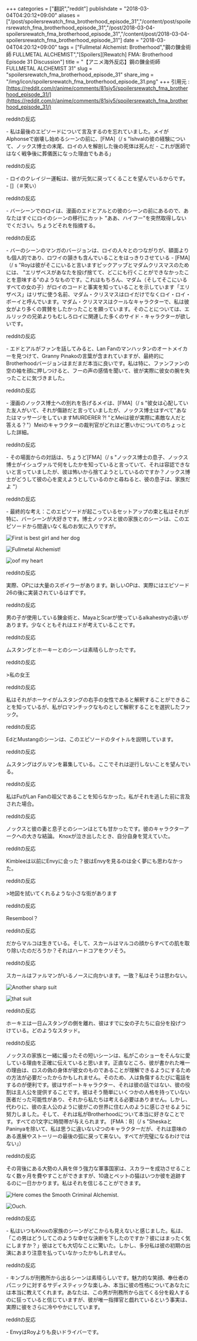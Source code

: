 +++
categories = ["翻訳","reddit"]
publishdate = "2018-03-04T04:20:12+09:00"
aliases = ["/post/spoilersrewatch_fma_brotherhood_episode_31","/content/post/spoilersrewatch_fma_brotherhood_episode_31","/post/2018-03-04-spoilersrewatch_fma_brotherhood_episode_31","/content/post/2018-03-04-spoilersrewatch_fma_brotherhood_episode_31"]
date = "2018-03-04T04:20:12+09:00"
tags = ["Fullmetal Alchemist: Brotherhood","鋼の錬金術師 FULLMETAL ALCHEMIST","[Spoilers][Rewatch] FMA: Brotherhood Episode 31 Discussion"]
title = "【アニメ海外反応】鋼の錬金術師 FULLMETAL ALCHEMIST 31"
slug = "spoilersrewatch_fma_brotherhood_episode_31"
share_img = "/img/icon/spoilersrewatch_fma_brotherhood_episode_31.png"
+++
引用元 : [https://reddit.com/r/anime/comments/81sjy5/spoilersrewatch_fma_brotherhood_episode_31/](https://reddit.com/r/anime/comments/81sjy5/spoilersrewatch_fma_brotherhood_episode_31/)

<p><span class="reddit-comment">redditの反応</span></p> - 私は最後のエピソードについて言及するのを忘れていました。メイがAlphonseで崩壊し始めるシーンの前に、[FMA]（/ s "Ishvalの彼の経験について、ノックス博士の末尾、ロイの人を解剖した後の死体は死んだ - これが医師ではなく戦争後に葬儀医になった理由でもある」

<p><span class="reddit-comment">redditの反応</span></p> - ロイのクレイジー運転は、彼が元気に戻ってくることを望んでいるからです。 -  []（＃笑い）

<p><span class="reddit-comment">redditの反応</span></p> - バーシーンでのロイは、漫画のエドとアルとの彼のシーンの前にあるので、あなたはすぐにロイのシーンの移行にカット "ああ、ハイフー"を突然取得しないでください。ちょうどそれを指摘する。

<p><span class="reddit-comment">redditの反応</span></p> - バーのシーンのマンガのバージョンは、ロイの人々とのつながりが、額面よりも個人的であり、ロワイの頷きも含んでいることをはっきりさせている -  [FMA]（/ s "Royは彼がそこにいると言いますピックアップとマダムクリスマスのためには、 "エリザベスがあなたを投げ捨てて、どこにも行くことができなかったことを意味する"のようなものです。これはもちろん、マダム（そしてそこにいるすべての女の子）がロイのコードと事実を知っていることを示しています「エリザベス」はリザに使う名前、マダム・クリスマスはロイだけでなくロイ・ロイ・ボーイと呼んでいます。マダム・クリスマスはクールなキャラクターで、私は彼女がより多くの賞賛をしたかったことを願っています。そのことについては、エルリックの兄弟よりもむしろロイに関連した多くのサイド・キャラクターが欲しいです。

<p><span class="reddit-comment">redditの反応</span></p> - エドとアルがファンを話してみると、Lan Fanのマンハッタンのオートメイカーを見つけて、Granny Pinakoの言葉が含まれていますが、最終的にBrotherhoodバージョンはまだまだ本当に良いです。私は特に、ファンファンの空の袖を顔に押しつけると、フーの声の感情を聞いて、彼が実際に彼女の腕を失ったことに気づきました。

<p><span class="reddit-comment">redditの反応</span></p> - 漫画のノックス博士への別れを告げるメイは、[FMA]（/ s "彼女は心配していた友人がいて、それが傷跡だと言っていましたが、ノックス博士はすべて"あなたはマッサージをしていますMURDERER ?! "とMeiは彼が実際に素敵な人だと答える？"）Meiのキャラクターの裁判官がどれほど悪いかについてのちょっとした詳細。

<p><span class="reddit-comment">redditの反応</span></p> - その場面からの対話は、ちょうど[FMA]（/ s "ノックス博士の息子、ノックス博士がイシュヴァルで何をしたかを知っていると言っていて、それは容認できないと言っていましたが、彼は怖いから捨てようとしているのですか？ノックス博士がどうして彼の心を変えようとしているのかと尋ねると、彼の息子は、家族だよ "）

<p><span class="reddit-comment">redditの反応</span></p> - 最終的な考え：このエピソードが起こっているセットアップの束と私はそれが特に、バーシーンが大好きです。博士ノックスと彼の家族とのシーンは、このエピソードから間違いなく私のお気に入りですが。

![First is best girl and her dog](https://i.imgur.com/SMGMZsm.png)

![Fullmetal Alchemist!](https://vignette.wikia.nocookie.net/animevice/images/9/9c/Fullmetal_Alchemist_Brotherhood_Ep_31_Eyecatch_01.png/revision/latest/scale-to-width-down/640?cb=20151116221817)

![oof my heart](https://i.imgur.com/jqN9GBs.png)

<p><span class="reddit-comment">redditの反応</span></p>実際、OPには大量のスポイラーがあります。新しいOPは、実際にはエピソード26の後に実装されているはずです。

<p><span class="reddit-comment">redditの反応</span></p>男の子が使用している錬金術と、MayaとScarが使っているalkahestryの違いがあります。少なくともそれはエドが考えていることです。

<p><span class="reddit-comment">redditの反応</span></p>ムスタングとホーキーとのシーンは素晴らしかったです。

<p><span class="reddit-comment">redditの反応</span></p>&gt;私の女王

<p><span class="reddit-comment">redditの反応</span></p>私はそれがホーケイがムスタングの右手の女性であると解釈することができることを知っているが、私がロマンチックなものとして解釈することを選択したファック。

<p><span class="reddit-comment">redditの反応</span></p>EdとMustangのシーンは、このエピソードのタイトルを説明しています。

<p><span class="reddit-comment">redditの反応</span></p>ムスタングはグルマンを募集している。ここでそれは逆行しないことを望んでいる。

<p><span class="reddit-comment">redditの反応</span></p>私はFuがLan Fanの祖父であることを知らなかった。私がそれを逃した前に言及された場合。

<p><span class="reddit-comment">redditの反応</span></p>ノックスと彼の妻と息子とのシーンはとても甘かったです。彼のキャラクターアークへの大きな結論。 Knoxが泣き出したとき、自分自身を覚えていた。

<p><span class="reddit-comment">redditの反応</span></p>Kimbleeは以前にEnvyに会った？彼はEnvyを見るのは全く夢にも思わなかった。

<p><span class="reddit-comment">redditの反応</span></p>&gt;地図を拭いてくれるような小さな街があります

<p><span class="reddit-comment">redditの反応</span></p>Resembool？

<p><span class="reddit-comment">redditの反応</span></p>だからマルコは生きている。そして、スカールはマルコの顔からすべての肌を取り除いたのだろうか？それはハードコアをクソそう。

<p><span class="reddit-comment">redditの反応</span></p>スカールはファルマンがいるノースに向かいます。一致？私はそうは思わない。

![Another sharp suit](https://i.imgur.com/xmUtozy.jpg)

![that suit](https://i.imgur.com/PfWMMOj.jpg)

<p><span class="reddit-comment">redditの反応</span></p>ホーキエは一日ムスタングの側を離れ、彼はすでに女の子たちに自分を投げつけている。どのようなスタッド。

<p><span class="reddit-comment">redditの反応</span></p>ノックスの家族と一緒に撮ったその短いシーンは、私がこのショーをそんなに愛している理由を正確に伝えていると思います。正直なところ、彼が書かれた唯一の理由は、ロスの偽の身体が彼女のものであることが理解できるようにするための方法が必要だったからかもしれません。そのため、人は負傷するたびに電話をするのが便利です。彼はサポートキャラクター、それは彼の話ではない、彼の役割は主人公を提供することです。彼はそう簡単にいくつかの人格を持っていない医者だった可能性があり、それから私たちは考える必要はありません。しかし、代わりに、彼の主人公のように彼がこの世界に住む人のように感じさせるように努力しました。そして、それは私がBrotherhoodについて本当に好きなことです。すべての1文字に時間帯が与えられます。 [FMA：B]（/ s "SheskaとPaninyaを除いて、私は思うに違いない2つのキャラクターだが、それは意味のある進展やストーリーの最後の弧に戻って来ない。すべてが完璧になるわけではない」）

<p><span class="reddit-comment">redditの反応</span></p>その背後にある大勢の人員を伴う強力な軍事国家は、スカラーを成功させることなく数ヶ月を費やすことができますが、10歳とペットの猫はいつか彼を追跡するのに一日かかります。私はそれを信じることができます。

![Here comes the Smooth Criminal Alchemist.](https://i.imgur.com/JzxasYB.png)

![Ouch.](https://i.imgur.com/5C1uIq1.png)

<p><span class="reddit-comment">redditの反応</span></p> - 私はいつもKnoxの家族のシーンがどこからも見えないと感じました。私は、「この男はどうしてこのような幸せな決断を下したのですか？彼にはまったく気にしますか？」彼はとても大切なことに驚いた。しかし、多分私は彼の初期の出演にあまり注意を払っていなかったかもしれません。

<p><span class="reddit-comment">redditの反応</span></p> - キンブルが刑務所から出るシーンは素晴らしいです。魅力的な笑顔、奉仕者のパニックに対するサディスティックな楽しみ、本当に彼の性格についてあなたには本当に教えてくれます。あなたは、この男が刑務所から出てくる分を殺人するのに狂っていると信じていますが、彼が唯一指揮官と戯れているという事実は、実際に彼をさらに冷ややかにしています。

<p><span class="reddit-comment">redditの反応</span></p> -  EnvyはRoyよりも良いドライバーです。
